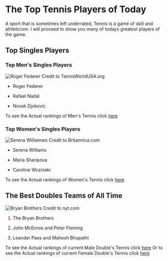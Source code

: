 # The Top Tennis Players of Today

A sport that is sometimes left underrated, Tennis is a game of skill and athleticism. I will proceed to show you many of todays greatest players of the game.

## Top Singles Players

### Top Men's Singles Players

![Roger Federer](https://www.tennisworldusa.org/imgb/87926/roger-federer-my-expectations-are-quite-low-ahead-of-johnson-clash-.jpg)
Credit to TennisWorldUSA.org

- Roger Federer

- Rafael Nadal

-	Novak Djokovic

To see the Actual rankings of Men's Tennis click [here](https://www.atptour.com/en/rankings/singles)

### Top Women's Singles Players

![Serena Williamws](https://cdn.britannica.com/70/149370-050-F2F4BEE5/Serena-Williams-US-Open-2004.jpg)
Credit to Britannica.com

- Serena Williams

- Maria Sharipova

- Caroline Wozniaki

To see the Actual rankings of Women's Tennis click [here](https://www.wtatennis.com/rankings/singles)

## The Best Doubles Teams of All Time

![Bryan Brothers](https://static01.nyt.com/images/2019/11/13/sports/13tennisweb1/13tennisweb1-articleLarge.jpg?quality=75&auto=webp&disable=upscale)
Credit to nyt.com

1. The Bryan Brothers

1. John McEnroe and Peter Fleming

1. Leander Paes and Mahesh Bhupathi

To see the Actual rankings of current Male Double's Tennis click [here](https://www.atptour.com/en/rankings/doubles)
Or to see the Actual rankings of current Female Double's Tennis click [here](https://www.wtatennis.com/rankings/doubles)
